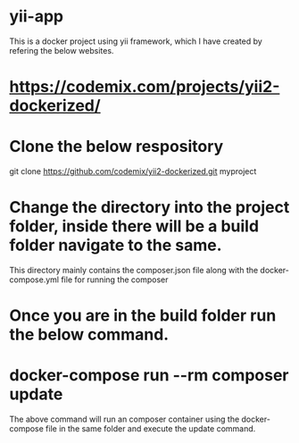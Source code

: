# yii-app

This is a docker  project using yii framework, which I have created by refering the below websites.

# https://codemix.com/projects/yii2-dockerized/

# Clone the below respository
git clone https://github.com/codemix/yii2-dockerized.git myproject

# Change the directory into the project folder, inside there will be a build folder navigate to the same.

This directory mainly contains the composer.json file along with the docker-compose.yml file for running the composer

# Once you are in the build folder run the below command.

# docker-compose run --rm composer update

The above command will run an composer container using the docker-compose file in the same folder and execute the update command.

